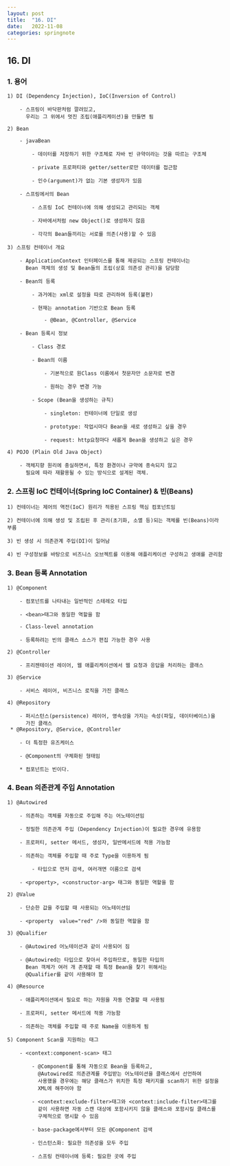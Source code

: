 ```yaml
---
layout: post
title:  "16. DI"
date:   2022-11-08
categories: springnote
---
```


## 16. DI

### 1. 용어 

    1) DI (Dependency Injection), IoC(Inversion of Control)

        - 스프링이 바닥판처럼 깔려있고, 
          우리는 그 위에서 멋진 조립(애플리케이션)을 만들면 됨

    2) Bean 

        - javaBean 

            - 데이터를 저장하기 위한 구조체로 자바 빈 규약이라는 것을 따르는 구조체 

            - private 프로퍼티와 getter/setter로만 데이터를 접근함

            - 인수(argument)가 없는 기본 생성자가 있음

        - 스프링에서의 Bean     

            - 스프링 IoC 컨테이너에 의해 생성되고 관리되는 객체

            - 자바에서처럼 new Object()로 생성하지 않음

            - 각각의 Bean들끼리는 서로를 의존(사용)할 수 있음  

    3) 스프링 컨테이너 개요

        - ApplicationContext 인터페이스를 통해 제공되는 스프링 컨테이너는 
          Bean 객체의 생성 및 Bean들의 조립(상호 의존성 관리)을 담당함

        - Bean의 등록 

            - 과거에는 xml로 설정을 따로 관리하여 등록(불편)

            - 현재는 annotation 기반으로 Bean 등록 

                - @Bean, @Controller, @Service  

        - Bean 등록시 정보

            - Class 경로 

            - Bean의 이름 

                - 기본적으로 원Class 이름에서 첫문자만 소문자로 변경

                - 원하는 경우 변경 가능 

            - Scope (Bean을 생성하는 규칙) 

                - singleton: 컨테이너에 단일로 생성

                - prototype: 작업시마다 Bean을 새로 생성하고 싶을 경우 

                - request: http요청마다 새롭게 Bean을 생성하고 싶은 경우  

    4) POJO (Plain Old Java Object)

        - 객체지향 원리에 충실하면서, 특정 환경이나 규약에 종속되지 않고
          필요에 따라 재활용될 수 있는 방식으로 설계된 객체.                                                          

### 2. 스프링 IoC 컨테이너(Spring IoC Container) & 빈(Beans)

    1) 컨테이너는 제어의 역전(IoC) 원리가 적용된 스프링 핵심 컴포넌트임

    2) 컨테이너에 의해 생성 및 조립된 후 관리(초기화, 소멸 등)되는 객체를 빈(Beans)이라 부름

    3) 빈 생성 시 의존관계 주입(DI)이 일어남

    4) 빈 구성정보를 바탕으로 비즈니스 오브젝트를 이용해 애플리케이션 구성하고 생애를 관리함

### 3. Bean 등록 Annotation     

    1) @Component 

        - 컴포넌트를 나타내는 일반적인 스테레오 타입

        - <bean>태그와 동일한 역할을 함 

        - Class-level annotation

        - 등록하려는 빈의 클래스 소스가 편집 가능한 경우 사용 

    2) @Controller

        - 프리젠테이션 레이어, 웹 애플리케이션에서 웹 요청과 응답을 처리하는 클래스 

    3) @Service

        - 서비스 레이어, 비즈니스 로직을 가진 클래스   

    4) @Repository 

        - 퍼시스턴스(persistence) 레이어, 영속성을 가지는 속성(파일, 데이터베이스)을
          가진 클래스   
     * @Repository, @Service, @Controller

        - 더 특정한 유즈케이스

        - @Component의 구체화된 형태임

        * 컴포넌트는 빈이다.        

### 4. Bean 의존관계 주입 Annotation

    1) @Autowired 

        - 의존하는 객체를 자동으로 주입해 주는 어노테이션임

        - 정밀한 의존관계 주입 (Dependency Injection)이 필요한 경우에 유용함

        - 프로퍼티, setter 메서드, 생성자, 일반메서드에 적용 가능함 

        - 의존하는 객체를 주입할 때 주로 Type을 이용하게 됨 

            - 타입으로 먼저 검색, 여러개면 이름으로 검색 

        - <property>, <constructor-arg> 태그와 동일한 역할을 함 

    2) @Value

        - 단순한 값을 주입할 때 사용되는 어노테이션임

        - <property  value="red" />와 동일한 역할을 함

    3) @Qualifier

        - @Autowired 어노테이션과 같이 사용되어 짐

        - @Autowired는 타입으로 찾아서 주입하므로, 동일한 타입의 
          Bean 객체가 여러 개 존재할 때 특정 Bean을 찾기 위해서는 
          @Qualifier를 같이 사용해야 함 

    4) @Resource

        - 애플리케이션에서 필요로 하는 자원을 자동 연결할 때 사용됨

        - 프로퍼티, setter 메서드에 적용 가능함 

        - 의존하는 객체를 주입할 때 주로 Name을 이용하게 됨 

    5) Component Scan을 지원하는 태그 

        - <context:component-scan> 태그 

            - @Component를 통해 자동으로 Bean을 등록하고,
              @Autowired로 의존관계를 주입받는 어노테이션을 클래스에서 선언하여
              사용했을 경우에는 해당 클래스가 위치한 특정 패키지를 scan하기 위한 설정을
              XML에 해주어야 함

            - <context:exclude-filter>태그와 <context:include-filter>태그를 
              같이 사용하면 자동 스캔 대상에 포함시키지 않을 클래스와 포함시킬 클래스를
              구체적으로 명시할 수 있음

            - base-package에서부터 모든 @Component 검색

            - 인스턴스화: 필요한 의존성을 모두 주입

            - 스프링 컨테이너에 등록: 필요한 곳에 주입 